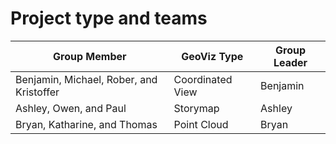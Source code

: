 # Project type and teams

| **Group Member**                          | GeoViz Type      | Group Leader |
| ----------------------------------------- | ---------------- | ------------ |
| Benjamin,  Michael, Rober, and Kristoffer | Coordinated View | Benjamin     |
| Ashley, Owen, and Paul                    | Storymap         | Ashley       |
| Bryan, Katharine, and Thomas              | Point Cloud      | Bryan        |

